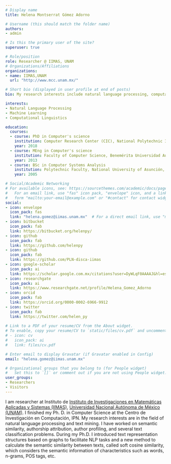 ```yaml
---
# Display name
title: Helena Montserrat Gómez Adorno

# Username (this should match the folder name)
authors:
- admin

# Is this the primary user of the site?
superuser: true

# Role/position
role: Researcher @ IIMAS, UNAM
# Organizations/Affiliations
organizations:
- name: IIMAS,UNAM
  url: "http://www.mcc.unam.mx/"

# Short bio (displayed in user profile at end of posts)
bio: My research interests include natural language processing, computational linguistics, and machine learning.

interests:
- Natural Language Processing
- Machine Learning
- Computational Linguistics

education:
  courses:
  - course: PhD in Computer's science
    institution: Computer Research Center (CIC), National Polytechnic Institute (IPN), Mexico
    year: 2018
  - course: MEng in Computer's science
    institution: Faculty of Computer Science, Benemérita Universidad Autónoma de Puebla (BUAP), México
    year: 2013
  - course: BSc in Computer Systems Analysis
    institution: Polytechnic Faculty, National University of Asunción, Paraguay
    year: 2005

# Social/Academic Networking
# For available icons, see: https://sourcethemes.com/academic/docs/page-builder/#icons
#   For an email link, use "fas" icon pack, "envelope" icon, and a link in the
#   form "mailto:your-email@example.com" or "#contact" for contact widget.
social:
- icon: envelope
  icon_pack: fas
  link: "helena.gomez@iimas.unam.mx"  # For a direct email link, use "mailto:test@example.org".
- icon: bitbucket
  icon_pack: fab
  link: https://bitbucket.org/helenpy/
- icon: github
  icon_pack: fab
  link: https://github.com/helenpy
- icon: github
  icon_pack: fab
  link: https://github.com/PLN-disca-iimas
- icon: google-scholar
  icon_pack: ai
  link: https://scholar.google.com.mx/citations?user=DyWLqF0AAAAJ&hl=es
- icon: researchgate
  icon_pack: ai
  link: https://www.researchgate.net/profile/Helena_Gomez_Adorno
- icon: orcid
  icon_pack: fab
  link: https://orcid.org/0000-0002-6966-9912
- icon: twitter
  icon_pack: fab
  link: https://twitter.com/helen_py
  
# Link to a PDF of your resume/CV from the About widget.
# To enable, copy your resume/CV to `static/files/cv.pdf` and uncomment the lines below.
# - icon: cv
#   icon_pack: ai
#   link: files/cv.pdf

# Enter email to display Gravatar (if Gravatar enabled in Config)
email: "helena.gomez@iimas.unam.mx"

# Organizational groups that you belong to (for People widget)
#   Set this to `[]` or comment out if you are not using People widget.
user_groups:
- Researchers
- Visitors
---
```


I am researcher at Instituto de [Instituto de Investigaciones en Matemáticas Aplicadas y Sistemas (IIMAS)](https://www.iimas.unam.mx), [Universidad Nacional Autónoma de México (UNAM)](http://unam.mx/). I finished my Ph. D. in Computer Science at the Centro de Investigación en Computación, IPN. My research interests are in the field of natural language processing and text mining. I have worked on semantic similarity, authorship attribution, author profiling, and several text classification problems. During my Ph.D. I introduced text representation structures based on graphs to facilitate NLP tasks and a new method to calculate the semantic similarity between texts, called soft cosine similarity, which considers the semantic information of characteristics such as words, n-grams, POS tags, etc.